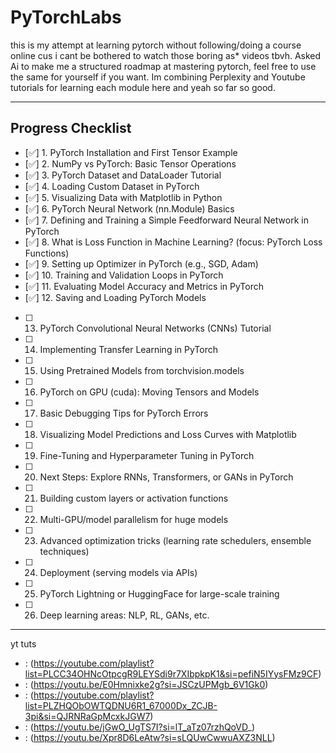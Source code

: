 # PyTorchLabs

this is my attempt at learning pytorch without following/doing a course online cus i cant be bothered to watch those boring as* videos tbvh. Asked Ai to make me a structured roadmap at mastering pytorch, feel free to use the same for yourself if you want. Im combining Perplexity and Youtube tutorials for learning each module here and yeah so far so good.

---

## Progress Checklist

- [✅] 1. PyTorch Installation and First Tensor Example
- [✅] 2. NumPy vs PyTorch: Basic Tensor Operations
- [✅] 3. PyTorch Dataset and DataLoader Tutorial
- [✅] 4. Loading Custom Dataset in PyTorch
- [✅] 5. Visualizing Data with Matplotlib in Python
- [✅] 6. PyTorch Neural Network (nn.Module) Basics
- [✅] 7. Defining and Training a Simple Feedforward Neural Network in PyTorch
- [✅] 8. What is Loss Function in Machine Learning? (focus: PyTorch Loss Functions)
- [✅] 9. Setting up Optimizer in PyTorch (e.g., SGD, Adam)
- [✅] 10. Training and Validation Loops in PyTorch
- [✅] 11. Evaluating Model Accuracy and Metrics in PyTorch
- [✅] 12. Saving and Loading PyTorch Models
- [  ] 13. PyTorch Convolutional Neural Networks (CNNs) Tutorial
- [  ] 14. Implementing Transfer Learning in PyTorch
- [  ] 15. Using Pretrained Models from torchvision.models
- [  ] 16. PyTorch on GPU (cuda): Moving Tensors and Models
- [  ] 17. Basic Debugging Tips for PyTorch Errors
- [  ] 18. Visualizing Model Predictions and Loss Curves with Matplotlib
- [  ] 19. Fine-Tuning and Hyperparameter Tuning in PyTorch
- [  ] 20. Next Steps: Explore RNNs, Transformers, or GANs in PyTorch
- [  ] 21. Building custom layers or activation functions
- [  ] 22. Multi-GPU/model parallelism for huge models
- [  ] 23. Advanced optimization tricks (learning rate schedulers, ensemble techniques)
- [  ] 24. Deployment (serving models via APIs)
- [  ] 25. PyTorch Lightning or HuggingFace for large-scale training
- [  ] 26. Deep learning areas: NLP, RL, GANs, etc.


---

yt tuts 
-    : (https://youtube.com/playlist?list=PLCC34OHNcOtpcgR9LEYSdi9r7XIbpkpK1&si=pefiN5IYysFMz9CF)
-    : (https://youtu.be/E0Hmnixke2g?si=JSCzUPMgb_6V1Gk0)
-    : (https://youtube.com/playlist?list=PLZHQObOWTQDNU6R1_67000Dx_ZCJB-3pi&si=QJRNRaGpMcxkJGW7)
-    : (https://youtu.be/jGwO_UgTS7I?si=lT_aTz07rzhQoVD_)
-    : (https://youtu.be/Xpr8D6LeAtw?si=sLQUwCwwuAXZ3NLL)